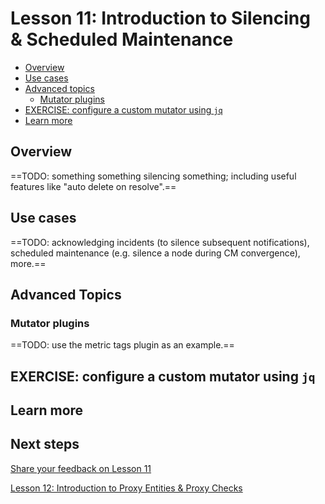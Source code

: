 # Lesson 11: Introduction to Silencing & Scheduled Maintenance

- [Overview](#overview)
- [Use cases](#use-cases)
- [Advanced topics](#advanced-topics)
  - [Mutator plugins](#mutator-plugins)
- [EXERCISE: configure a custom mutator using `jq`](#exercise-configure-a-custom-mutator-using-jq)
- [Learn more](#learn-more)

## Overview

==TODO: something something silencing something; including useful features like "auto delete on resolve".==

## Use cases

==TODO: acknowledging incidents (to silence subsequent notifications), scheduled maintenance (e.g. silence a node during CM convergence), more.==

## Advanced Topics

### Mutator plugins

==TODO: use the metric tags plugin as an example.==

## EXERCISE: configure a custom mutator using `jq`

## Learn more

## Next steps

[Share your feedback on Lesson 11](https://github.com/sensu/sensu-go-workshop/issues/new?template=lesson_feedback.md&labels=feedback%2Clesson-11&title=Lesson%2011%20Feedback)

[Lesson 12: Introduction to Proxy Entities & Proxy Checks](../12/README.md#readme)
